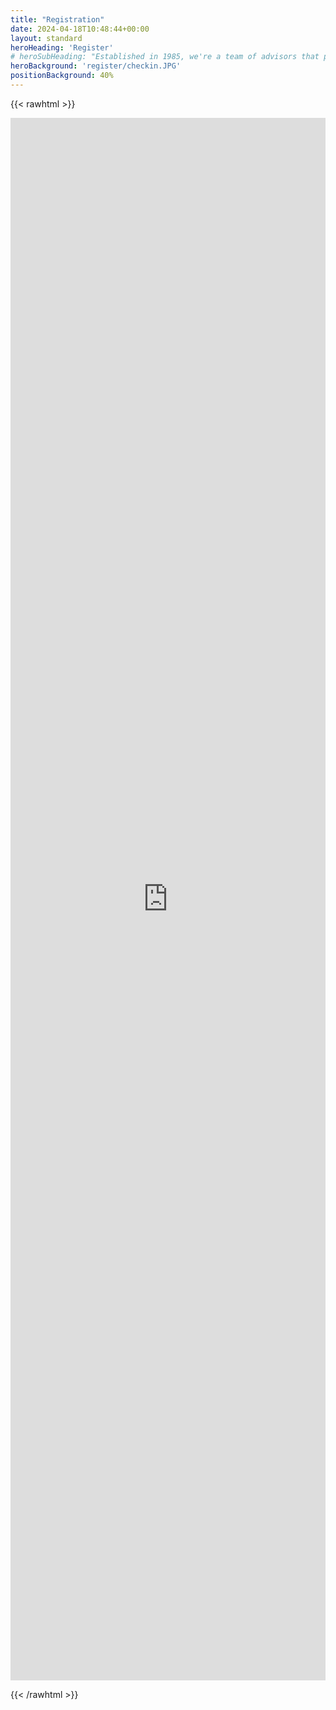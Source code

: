 ```yaml
---
title: "Registration"
date: 2024-04-18T10:48:44+00:00
layout: standard
heroHeading: 'Register'
# heroSubHeading: "Established in 1985, we're a team of advisors that puts your business first."
heroBackground: 'register/checkin.JPG'
positionBackground: 40%
---
```


<!-- Registrations will open soon! -->

{{< rawhtml >}}
<iframe src="https://docs.google.com/forms/d/e/1FAIpQLSdHVPtc6fiW-iJnxC_S4selSmDMllUD14BWeUvoEMWHNjz4IA/viewform?embedded=true" width="100%" height="2500" scrolling="no" frameborder="0" marginheight="0" marginwidth="0" class="my_form" id="form" onload="loaded()">Loading…</iframe>

<script type="application/javascript">
    var loadCounter = 0;
    var loaded = function() {
        loadCounter += 1;
        if (loadCounter > 1) {
            var form = document.getElementById("form")
            form.scrollIntoView(true)
        }
    }
</script>
{{< /rawhtml >}}

